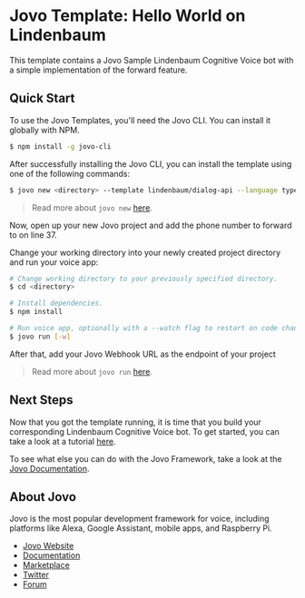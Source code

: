 # Jovo Template: Hello World on Lindenbaum

This template contains a Jovo Sample Lindenbaum Cognitive Voice bot with a simple implementation of the forward feature.

## Quick Start

To use the Jovo Templates, you'll need the Jovo CLI. You can install it globally with NPM.

```sh
$ npm install -g jovo-cli
```

After successfully installing the Jovo CLI, you can install the template using one of the following commands:

```sh
$ jovo new <directory> --template lindenbaum/dialog-api --language typescript
```

> Read more about `jovo new` [here](https://www.jovo.tech/marketplace/jovo-cli#jovo-new).

Now, open up your new Jovo project and add the phone number to forward to on line 37.

Change your working directory into your newly created project directory and run your voice app:

```sh
# Change working directory to your previously specified directory.
$ cd <directory>

# Install dependencies.
$ npm install

# Run voice app, optionally with a --watch flag to restart on code changes.
$ jovo run [-w]
```

After that, add your Jovo Webhook URL as the endpoint of your project

> Read more about `jovo run` [here](https://www.jovo.tech/marketplace/jovo-cli#jovo-run).

## Next Steps

Now that you got the template running, it is time that you build your corresponding Lindenbaum Cognitive Voice bot. To get started, you can take a look at a tutorial [here](https://www.jovo.tech/tutorials/lindenbaum-getting-started).

To see what else you can do with the Jovo Framework, take a look at the [Jovo Documentation](https://www.jovo.tech/docs/).

## About Jovo

Jovo is the most popular development framework for voice, including platforms like Alexa, Google Assistant, mobile apps, and Raspberry Pi.

-   [Jovo Website](https://jovo.tech/)
-   [Documentation](https://jovo.tech/docs/)
-   [Marketplace](https://www.jovo.tech/marketplace/)
-   [Twitter](https://twitter.com/jovotech/)
-   [Forum](https://community.jovo.tech/)
